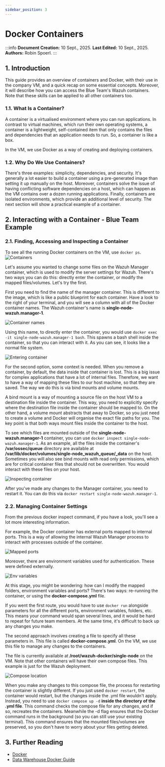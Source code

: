 ```yaml
---
sidebar_position: 3
---
```


# Docker Containers

:::info
**Document Creation:** 10 Sept., 2025. **Last Edited:** 10 Sept., 2025. **Authors:** Robin Spoerl.
:::

## 1. Introduction 

This guide provides an overview of containers and Docker, with their use in the company VM, and a quick recap on some essential concepts. Moreover, it will describe how you can access the Blue Team's Wazuh containers. Note that these skills can be applied to all other containers too. 

### 1.1. What Is a Container?

A container is a virtualised environment where you can run applications. In contrast to virtual machines, which run their own operating systems, a container is a lightweight, self-contained item that only contains the files and dependencies that an application needs to run. So, a container is like a box. 

In the VM, we use Docker as a way of creating and deploying containers. 

### 1.2. Why Do We Use Containers?

There's three examples: simplicity, dependencies, and security. It's generally a lot easier to build a container using a pre-generated image than setting it up manually on the host. Moreover, containers solve the issue of having conflicting software dependencies on a host, which can happen as the VM contains over a dozen running applications. Finally, containers are isolated environments, which provide an additional level of security. The next section will show a practical example of a container. 

## 2. Interacting with a Container - Blue Team Example

### 2.1. Finding, Accessing and Inspecting a Container

To see all the running Docker containers on the VM, use `docker ps`. 
![Containers](img-docker/containers.png) 

Let's assume you wanted to change some files on the Wazuh Manager container, which is used to modify the server settings for Wazuh. There's two ways you can do this: directly enter the container, or modify the mapped files/volumes. Let's try the first.

First you need to find the name of the manager container. This is different to the image, which is like a public blueprint for each container. Have a look to the right of your terminal, and you will see a column with all of the Docker container names. The Wazuh container's name is **single-node-wazuh.manager-1**. 

![Container names](img-docker/container_names.png) 

Using this name, to directly enter the container, you would use `docker exec -it single-node-wazuh.manager-1 bash`. This spawns a bash shell inside the container, so that you can interact with it. As you can see, it looks like a normal file system. 

![Entering container](img-docker/entering_container.png) 

For the second option, some context is needed. When you remove a container, by default, the data inside that container is lost. This is a big issue for complex applications that have a lot of internal files. Therefore, we want to have a way of mapping these files to our host machine, so that they are saved. The way we do this is via bind mounts and volume mounts. 

A bind mount is a way of mounting a source file on the host VM to a destination file inside the container. This way, you need to explicitly specify where the destination file inside the container should be mapped to. On the other hand, a volume mount abstracts that away to Docker, so you just need to create a volume and Docker will organise the exact file paths for you. The key point is that both ways mount files inside the container to the host.

To see which files are mounted outside of the **single-node-wazuh.manager-1** container, you can use `docker inspect single-node-wazuh.manager-1`. As an example, all the files inside the container's **/var/ossec/queue** directory are available at **/var/lib/docker/volumes/single-node_wazuh_queue/_data** on the host. Sometimes you will also see bind mounts with read only permissions, which are for critical container files that should not be overwritten. You would interact with these files on your host. 

![Inspecting container](img-docker/mounted_files.png) 

After you've made any changes to the Manager container, you need to restart it. You can do this via `docker restart single-node-wazuh.manager-1`. 

### 2.2. Managing Container Settings ###

From the previous docker inspect command, if you have a look, you'll see a lot more interesting information. 

For example, the Docker container has external ports mapped to internal ports. This is a way of allowing the internal Wazuh Manager process to interact with processes outside of the container. 

![Mapped ports](img-docker/ports.png) 

Moreover, there are environment variables used for authentication. These were defined externally.

![Env variables](img-docker/env.png) 

At this stage, you might be wondering: how can I modify the mapped folders, environment variables and ports? There's two ways: re-running the container, or using the **docker-compose.yml** file. 

If you went the first route, you would have to use `docker run` alongside parameters for all the different ports, environment variables, folders, etc. This means your command would span several lines, and it would be hard to repeat for future team members. At the same time, it's difficult to back up any changes you make. 

The second approach involves creating a file to specify all these parameters in. This file is called **docker-compose.yml**. On the VM, we use this file to manage any changes to the containers. 

The file is currently available at **/root/wazuh-docker/single-node** on the VM. Note that other containers will have their own compose files. This example is just for the Wazuh deployment. 

![Compose location](img-docker/docker_compose.png) 

When you make any changes to this compose file, the process for restarting the container is slightly different. If you just used `docker restart`, the container would restart, but the changes inside the .yml file wouldn't apply. Instead, you need to use `docker compose up -d` **inside the directory of the .yml file**. This command checks the compose file for any changes, and if so, recreates the containers. Meanwhile the -d flag ensures that the Docker command runs in the background (so you can still use your existing terminal). This command ensures that the mounted files/volumes are preserved, so you don't have to worry about your files getting deleted. 

## 3. Further Reading

- [Docker](https://docs.docker.com/)
- [Data Warehouse Docker Guide](https://redback-operations.github.io/redback-documentation/docs/data-warehousing/Instructional%20Documents/VM%20Guide/#the-vm-and-docker)
